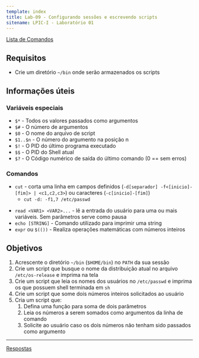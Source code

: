 ```yaml
---
template: index
title: Lab-09 - Configurando sessões e escrevendo scripts
sitename: LPIC-I - Laboratório 01
---
```


[Lista de Comandos](../comandos.md)

## Requisitos

- Crie um diretório `~/bin` onde serão armazenados os scripts

## Informações úteis

### Variáveis especiais

- `$*`  - Todos os valores passados como argumentos
- `$#` - O número de argumentos
- `$0`  - O nome do arquivo de script
- `$1..$n` - O número do argumento na posição n
- `$!` - O PID do último programa executado
- `$$` - O PID do Shell atual
- `$?` - O Código numérico de saída do último comando (0 == sem erros)

### Comandos

- `cut` - corta uma linha em campos definidos (`-d[separador] -f<[inicio]-[fim]> | <c1,c2,c3>`) ou caracteres (`-c[inicio]-[fim]`)
    - `cut -d: -f1,7 /etc/passwd`
<!-- - `source <arquivo>` - importa as definições em um arquivo para o shell do script -->
- `read <VAR1> <VAR2>...` - lê a entrada do usuário para uma ou mais variáveis.  Sem parâmetros serve como pausa
- `echo [STRING]` - Comando utilizado para imprimir uma string
- `expr` ou `$(())` - Realiza operações matemáticas com números inteiros

## Objetivos

1. Acrescente o diretório `~/bin` (`$HOME/bin`) no `PATH` da sua sessão
2. Crie um script que busque o nome da distribuição atual no arquivo `/etc/os-release` e imprima na tela
3. Crie um script que leia os nomes dos usuários no `/etc/passwd` e imprima os que possuem shell terminada em `sh`
4. Crie um script que some dois números inteiros solicitados ao usuário
5. Cria um script que:
    1. Defina uma função para soma de dois parâmetros
    2. Leia os números a serem somados como argumentos da linha de comando
    3. Solicite ao usuário caso os dois números não tenham sido passados como argumento


------------
[Respostas](respostas.md)
